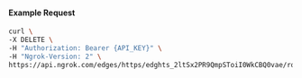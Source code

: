 <!-- Code generated for API Clients. DO NOT EDIT. -->

#### Example Request

```bash
curl \
-X DELETE \
-H "Authorization: Bearer {API_KEY}" \
-H "Ngrok-Version: 2" \
https://api.ngrok.com/edges/https/edghts_2ltSx2PR9QmpSToiI0WkCBQ0vae/routes/edghtsrt_2ltSx6XUYw47bOqh6PVDsUHC9sz/oidc
```
